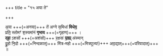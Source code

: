 +++
title = "१५ अया ते"

+++

अ॒या +++(=अनया)+++ ते॑ अग्ने स॒मिधा॑ **विधेम॒**  
प्रति॒ स्तोमꣳ॑ श॒स्यमा॑नं **गृभाय** +++(=गृहाण)+++ ।  
**दहा॒** ऽशसो॑ +++(=अशंसो)+++ र॒क्षसः॑ **पा॒ह्य्** अ॑स्मान्  
द्रु॒हो नि॒दो +++(=निन्दकात्)+++ मि॑त्र-महो +++(=मित्रपूज्य!)+++ अव॒द्यात्+++(=परिवादात्)+++ ॥
